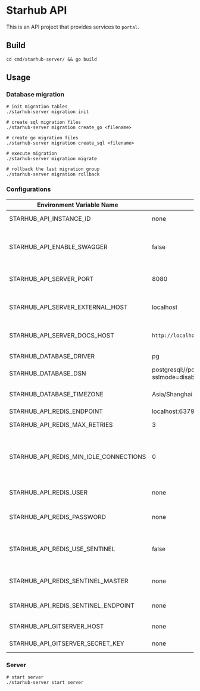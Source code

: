 # Starhub API

This is an API project that provides services to `portal`.

## Build

```shell
cd cmd/starhub-server/ && go build
```

## Usage

### Database migration

```shell
# init migration tables
./starhub-server migration init

# create sql migration files
./starhub-server migration create_go <filename>

# create go migration files
./starhub-server migration create_sql <filename>

# execute migration
./starhub-server migration migrate

# rollback the last migration group
./starhub-server migration rollback
```

### Configurations

| Environment Variable Name | Default Value | Detail |
| --- | --- | --- |
| STARHUB_API_INSTANCE_ID | none | Primary instance ID |
| STARHUB_API_ENABLE_SWAGGER | false | Whether to open the Swagger API documentation page |
| STARHUB_API_SERVER_PORT | 8080 | The port of starhub-server server |
| STARHUB_API_SERVER_EXTERNAL_HOST | localhost | The external host of starhub-server server |
| STARHUB_API_SERVER_DOCS_HOST | `http://localhost:6636` | The host of documentation page |
| STARHUB_DATABASE_DRIVER | pg | Database driver name |
| STARHUB_DATABASE_DSN | postgresql://postgres:postgres@localhost:5432/starhub_api?sslmode=disable | Database DSN |
| STARHUB_DATABASE_TIMEZONE | Asia/Shanghai | The timezone used by the database |
| STARHUB_API_REDIS_ENDPOINT | localhost:6379 | Redis endpoint |
| STARHUB_API_REDIS_MAX_RETRIES | 3 | Max retry count of Redis |
| STARHUB_API_REDIS_MIN_IDLE_CONNECTIONS | 0 | Minimum number of free connections held in the connection pool |
| STARHUB_API_REDIS_USER | none | The username of Redis server |
| STARHUB_API_REDIS_PASSWORD | none | The password of Redis server |
| STARHUB_API_REDIS_USE_SENTINEL | false | Used to enable or disable the Sentinel function |
| STARHUB_API_REDIS_SENTINEL_MASTER | none | The name of master Redis node |
| STARHUB_API_REDIS_SENTINEL_ENDPOINT | none | The endpoint of master Redis node |
| STARHUB_API_GITSERVER_HOST | none | The host of Git server |
| STARHUB_API_GITSERVER_SECRET_KEY | none | The secret key of Git server |

### Server

```shell
# start server
./starhub-server start server
```

